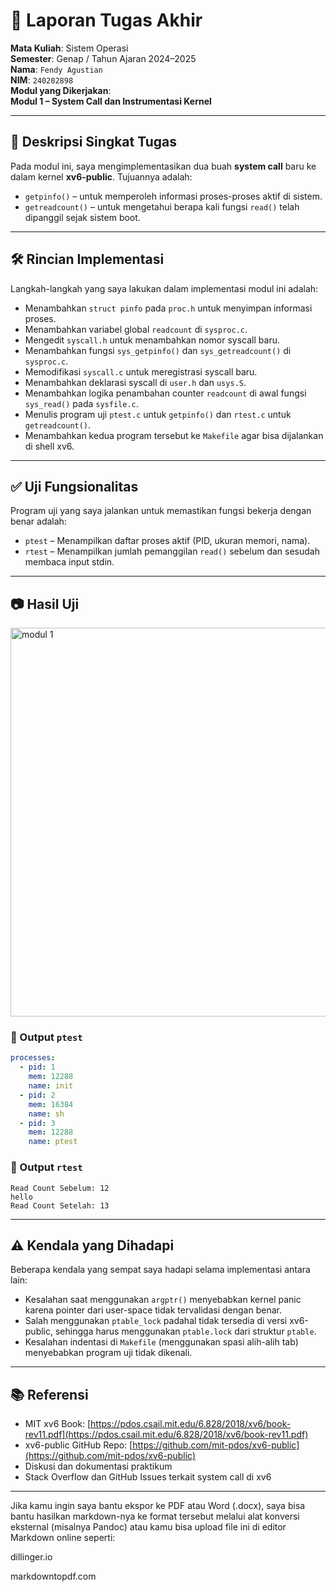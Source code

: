 # 📝 Laporan Tugas Akhir

**Mata Kuliah**: Sistem Operasi  
**Semester**: Genap / Tahun Ajaran 2024–2025  
**Nama**: `Fendy Agustian`  
**NIM**: `240202898`  
**Modul yang Dikerjakan**:  
**Modul 1 – System Call dan Instrumentasi Kernel**

---

## 📌 Deskripsi Singkat Tugas

Pada modul ini, saya mengimplementasikan dua buah **system call** baru ke dalam kernel **xv6-public**. Tujuannya adalah:

- `getpinfo()` – untuk memperoleh informasi proses-proses aktif di sistem.
- `getreadcount()` – untuk mengetahui berapa kali fungsi `read()` telah dipanggil sejak sistem boot.

---

## 🛠️ Rincian Implementasi

Langkah-langkah yang saya lakukan dalam implementasi modul ini adalah:

- Menambahkan `struct pinfo` pada `proc.h` untuk menyimpan informasi proses.
- Menambahkan variabel global `readcount` di `sysproc.c`.
- Mengedit `syscall.h` untuk menambahkan nomor syscall baru.
- Menambahkan fungsi `sys_getpinfo()` dan `sys_getreadcount()` di `sysproc.c`.
- Memodifikasi `syscall.c` untuk meregistrasi syscall baru.
- Menambahkan deklarasi syscall di `user.h` dan `usys.S`.
- Menambahkan logika penambahan counter `readcount` di awal fungsi `sys_read()` pada `sysfile.c`.
- Menulis program uji `ptest.c` untuk `getpinfo()` dan `rtest.c` untuk `getreadcount()`.
- Menambahkan kedua program tersebut ke `Makefile` agar bisa dijalankan di shell xv6.

---

## ✅ Uji Fungsionalitas

Program uji yang saya jalankan untuk memastikan fungsi bekerja dengan benar adalah:

- `ptest` – Menampilkan daftar proses aktif (PID, ukuran memori, nama).
- `rtest` – Menampilkan jumlah pemanggilan `read()` sebelum dan sesudah membaca input stdin.

---

## 📷 Hasil Uji
<img width="725" height="622" alt="modul 1" src="https://github.com/user-attachments/assets/5cd07e4f-284b-44b1-8ddf-8c564df4e508" />

### 📍 Output `ptest`

```yaml
processes:
  - pid: 1
    mem: 12288
    name: init
  - pid: 2
    mem: 16384
    name: sh
  - pid: 3
    mem: 12288
    name: ptest
```


### 📍 Output `rtest`
```
Read Count Sebelum: 12
hello
Read Count Setelah: 13
```


---

## ⚠️ Kendala yang Dihadapi

Beberapa kendala yang sempat saya hadapi selama implementasi antara lain:

- Kesalahan saat menggunakan `argptr()` menyebabkan kernel panic karena pointer dari user-space tidak tervalidasi dengan benar.
- Salah menggunakan `ptable_lock` padahal tidak tersedia di versi xv6-public, sehingga harus menggunakan `ptable.lock` dari struktur `ptable`.
- Kesalahan indentasi di `Makefile` (menggunakan spasi alih-alih tab) menyebabkan program uji tidak dikenali.

---

## 📚 Referensi

- MIT xv6 Book: [https://pdos.csail.mit.edu/6.828/2018/xv6/book-rev11.pdf](https://pdos.csail.mit.edu/6.828/2018/xv6/book-rev11.pdf)
- xv6-public GitHub Repo: [https://github.com/mit-pdos/xv6-public](https://github.com/mit-pdos/xv6-public)
- Diskusi dan dokumentasi praktikum
- Stack Overflow dan GitHub Issues terkait system call di xv6

---
Jika kamu ingin saya bantu ekspor ke PDF atau Word (.docx), saya bisa bantu hasilkan markdown-nya ke format tersebut melalui alat konversi eksternal (misalnya Pandoc) atau kamu bisa upload file ini di editor Markdown online seperti:

dillinger.io

markdowntopdf.com
